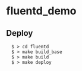 # fluentd_demo

## Deploy
```
  $ > cd fluentd
  $ > make build_base
  $ > make build
  $ > make deploy
```
